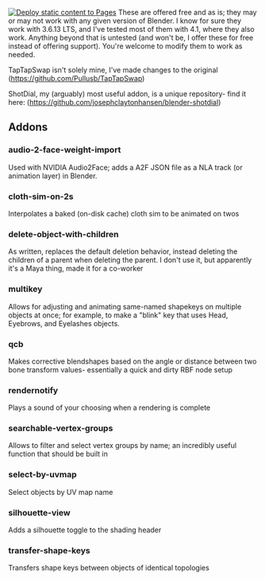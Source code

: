 [![Deploy static content to Pages](https://github.com/josephclaytonhansen/blender-addons/actions/workflows/static.yml/badge.svg)](https://github.com/josephclaytonhansen/blender-addons/actions/workflows/static.yml)
These are offered free and as is; they may or may not work with any given version of Blender. I know for sure they work with 3.6.13 LTS, and I've tested most of them with 4.1, where they also work. Anything beyond that is untested (and won't be, I offer these for free instead of offering support). You're welcome to modify them to work as needed. 

TapTapSwap isn't solely mine, I've made changes to the original (https://github.com/Pullusb/TapTapSwap)

ShotDial, my (arguably) most useful addon, is a unique repository- find it here: (https://github.com/josephclaytonhansen/blender-shotdial)

## Addons
### audio-2-face-weight-import
Used with NVIDIA Audio2Face; adds a A2F JSON file as a NLA track (or animation layer) in Blender.

### cloth-sim-on-2s
Interpolates a baked (on-disk cache) cloth sim to be animated on twos

### delete-object-with-children
As written, replaces the default deletion behavior, instead deleting the children of a parent when deleting the parent. I don't use it, but apparently it's a Maya thing, made it for a co-worker

### multikey
Allows for adjusting and animating same-named shapekeys on multiple objects at once; for example, to make a "blink" key that uses Head, Eyebrows, and Eyelashes objects.

### qcb
Makes corrective blendshapes based on the angle or distance between two bone transform values- essentially a quick and dirty RBF node setup

### rendernotify
Plays a sound of your choosing when a rendering is complete

### searchable-vertex-groups
Allows to filter and select vertex groups by name; an incredibly useful function that should be built in

### select-by-uvmap
Select objects by UV map name

### silhouette-view
Adds a silhouette toggle to the shading header

### transfer-shape-keys
Transfers shape keys between objects of identical topologies 

